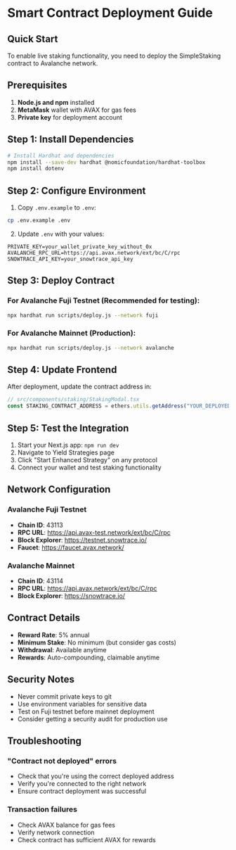 # Smart Contract Deployment Guide

## Quick Start

To enable live staking functionality, you need to deploy the SimpleStaking contract to Avalanche network.

## Prerequisites

1. **Node.js and npm** installed
2. **MetaMask** wallet with AVAX for gas fees
3. **Private key** for deployment account

## Step 1: Install Dependencies

```bash
# Install Hardhat and dependencies
npm install --save-dev hardhat @nomicfoundation/hardhat-toolbox
npm install dotenv
```

## Step 2: Configure Environment

1. Copy `.env.example` to `.env`:
```bash
cp .env.example .env
```

2. Update `.env` with your values:
```
PRIVATE_KEY=your_wallet_private_key_without_0x
AVALANCHE_RPC_URL=https://api.avax.network/ext/bc/C/rpc
SNOWTRACE_API_KEY=your_snowtrace_api_key
```

## Step 3: Deploy Contract

### For Avalanche Fuji Testnet (Recommended for testing):
```bash
npx hardhat run scripts/deploy.js --network fuji
```

### For Avalanche Mainnet (Production):
```bash
npx hardhat run scripts/deploy.js --network avalanche
```

## Step 4: Update Frontend

After deployment, update the contract address in:
```javascript
// src/components/staking/StakingModal.tsx
const STAKING_CONTRACT_ADDRESS = ethers.utils.getAddress("YOUR_DEPLOYED_ADDRESS");
```

## Step 5: Test the Integration

1. Start your Next.js app: `npm run dev`
2. Navigate to Yield Strategies page
3. Click "Start Enhanced Strategy" on any protocol
4. Connect your wallet and test staking functionality

## Network Configuration

### Avalanche Fuji Testnet
- **Chain ID**: 43113
- **RPC URL**: https://api.avax-test.network/ext/bc/C/rpc
- **Block Explorer**: https://testnet.snowtrace.io/
- **Faucet**: https://faucet.avax.network/

### Avalanche Mainnet
- **Chain ID**: 43114
- **RPC URL**: https://api.avax.network/ext/bc/C/rpc
- **Block Explorer**: https://snowtrace.io/

## Contract Details

- **Reward Rate**: 5% annual
- **Minimum Stake**: No minimum (but consider gas costs)
- **Withdrawal**: Available anytime
- **Rewards**: Auto-compounding, claimable anytime

## Security Notes

- Never commit private keys to git
- Use environment variables for sensitive data
- Test on Fuji testnet before mainnet deployment
- Consider getting a security audit for production use

## Troubleshooting

### "Contract not deployed" errors
- Check that you're using the correct deployed address
- Verify you're connected to the right network
- Ensure contract deployment was successful

### Transaction failures
- Check AVAX balance for gas fees
- Verify network connection
- Check contract has sufficient AVAX for rewards